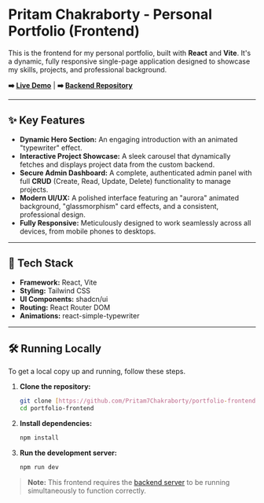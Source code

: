 # Pritam Chakraborty - Personal Portfolio (Frontend)

This is the frontend for my personal portfolio, built with **React** and **Vite**. It's a dynamic, fully responsive single-page application designed to showcase my skills, projects, and professional background.

**➡️ [Live Demo](https://your-portfolio-url.vercel.app/)** | **➡️ [Backend Repository](https://github.com/Pritam7Chakraborty/portfolio-backend)**

---



## ✨ Key Features

- **Dynamic Hero Section:** An engaging introduction with an animated "typewriter" effect.
- **Interactive Project Showcase:** A sleek carousel that dynamically fetches and displays project data from the custom backend.
- **Secure Admin Dashboard:** A complete, authenticated admin panel with full **CRUD** (Create, Read, Update, Delete) functionality to manage projects.
- **Modern UI/UX:** A polished interface featuring an "aurora" animated background, "glassmorphism" card effects, and a consistent, professional design.
- **Fully Responsive:** Meticulously designed to work seamlessly across all devices, from mobile phones to desktops.

---

## 🚀 Tech Stack

- **Framework:** React, Vite
- **Styling:** Tailwind CSS
- **UI Components:** shadcn/ui
- **Routing:** React Router DOM
- **Animations:** react-simple-typewriter

---

## 🛠️ Running Locally

To get a local copy up and running, follow these steps.

1.  **Clone the repository:**
    ```sh
    git clone [https://github.com/Pritam7Chakraborty/portfolio-frontend.git](https://github.com/Pritam7Chakraborty/portfolio-frontend.git)
    cd portfolio-frontend
    ```

2.  **Install dependencies:**
    ```sh
    npm install
    ```

3.  **Run the development server:**
    ```sh
    npm run dev
    ```

> **Note:** This frontend requires the [backend server](https://github.com/Pritam7Chakraborty/portfolio-backend) to be running simultaneously to function correctly.